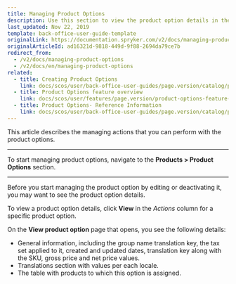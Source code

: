 ```yaml
---
title: Managing Product Options
description: Use this section to view the product option details in the Back Office.
last_updated: Nov 22, 2019
template: back-office-user-guide-template
originalLink: https://documentation.spryker.com/v2/docs/managing-product-options
originalArticleId: ad16321d-9818-449d-9f88-2694da79ce7b
redirect_from:
  - /v2/docs/managing-product-options
  - /v2/docs/en/managing-product-options
related:
  - title: Creating Product Options
    link: docs/scos/user/back-office-user-guides/page.version/catalog/product-options/creating-product-options.html
  - title: Product Options feature overview
    link: docs/scos/user/features/page.version/product-options-feature-overview.html
  - title: Product Options- Reference Information
    link: docs/scos/user/back-office-user-guides/page.version/catalog/product-options/references/product-options-reference-information.html
---
```


This article describes the managing actions that you can perform with the product options. 
***
To start managing product options, navigate to the **Products > Product Options** section.
***
Before you start managing the product option by editing or deactivating it, you may want to see the product option details. 

To view a product option details, click **View** in the _Actions_ column for a specific product option.

On the **View product option** page that opens, you see the following details:
* General information, including the group name translation key, the tax set applied to it, created and updated dates, translation key along with the SKU, gross price and net price values.
* Translations section with values per each locale.
* The table with products to which this option is assigned.
